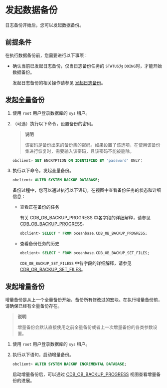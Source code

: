 # 发起数据备份

日志备份开始后，您可以发起数据备份。

## 前提条件

在执行数据备份前，您需要进行以下事项：

* 确认当前已发起日志备份，仅当日志备份任务的 `STATUS`为 `DOING`时，才能开始数据备份。

  发起日志备份的相关操作请参见 [发起日志备份](../3.cluster-level-data-backup/2.initiate-log-backup.md)。
  
## 发起全量备份

1. 使用 `root` 用户登录数据库的 `sys` 租户。

2. （可选）执行以下命令，设置备份的密码。

   >**说明**
   >
   >该密码是备份出来的备份集的密码。如果设置了该选项，在使用该备份集进行恢复时，需要输入该密码，且该密码不能被删除。

   ```sql
   obclient> SET ENCRYPTION ON IDENTIFIED BY 'password' ONLY；
   ```

3. 执行以下命令，发起全量备份。

   ```sql
   obclient> ALTER SYSTEM BACKUP DATABASE;
   ```

   备份过程中，您可以通过执行以下语句，在视图中查看备份任务的状态和详细信息：

   * 查看正在备份的任务

     有关 CDB_OB_BACKUP_PROGRESS 中各字段的详细解释，请参见 [CDB_OB_BACKUP_PROGRESS](../../../12.reference-guide/1.system-views/1.dictionary-views/46.oceanbase-cdb_ob_backup_progress.md)。

     ```sql
     obclient> SELECT * FROM oceanbase.CDB_OB_BACKUP_PROGRESS; 
     ```

   * 查看备份任务的历史

     ```sql
     obclient> SELECT * FROM oceanbase.CDB_OB_BACKUP_SET_FILES;
     ```

     `CDB_OB_BACKUP_SET_FILESS` 中各字段的详细解释，请参见 [CDB_OB_BACKUP_SET_FILES](../../../12.reference-guide/1.system-views/1.dictionary-views/52.oceanbase-cdb_ob_backup_set_files.md)。

## 发起增量备份

增量备份是从上一个全量备份开始，备份所有修改过的宏块。在执行增量备份前，请确保已经有全量备份存在。

>**说明**
>
>增量备份会默认直接使用之前全量备份或者上一次增量备份的各类参数设置。

1. 使用 `root` 用户登录数据库的 `sys` 租户。

2. 执行以下语句，启动增量备份。

   ```sql
   obclient> ALTER SYSTEM BACKUP INCREMENTAL DATABASE;
   ```

   启动增量备份后，可以通过 [CDB_OB_BACKUP_PROGRESS](../../../12.reference-guide/1.system-views/1.dictionary-views/46.oceanbase-cdb_ob_backup_progress.md) 视图查看增量备份的进展。
